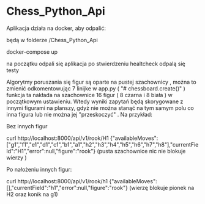# Chess_Python_Api

Aplikacja działa na docker, aby odpalić:

będą w folderze /Chess_Python_Api

docker-compose up 

na początku odpali się aplikacja po stwierdzeniu healtcheck odpalą się testy 

Algorytmy poruszania się figur są oparte na pustej szachownicy , można to zmienić odkomentowując 7 linijke w app.py ( "# chessboard.create()" ) funkcja ta nakłada na szachownice 16 figur ( 8 czarna i 8 biała ) w początkowym ustawieniu. Wtedy wyniki zapytań będą skorygowane z innymi figurami na planszy, gdyż nie można stanąć na tym samym polu co inna figura lub nie można jej "przeskoczyć" .
Na przykład:

Bez innych figur

curl http://localhost:8000/api/v1/rook/H1
{"availableMoves":["g1","f1","e1","d1","c1","b1","a1","h2","h3","h4","h5","h6","h7","h8"],"currentField":"H1","error":null,"figure":"rook"}
(pusta szachownice nic nie blokuje wierzy )


Po nałożeniu innych figur:

curl http://localhost:8000/api/v1/rook/h1
{"availableMoves":[],"currentField":"h1","error":null,"figure":"rook"} 
(wierzę blokuje pionek na H2 oraz konik na g1)



